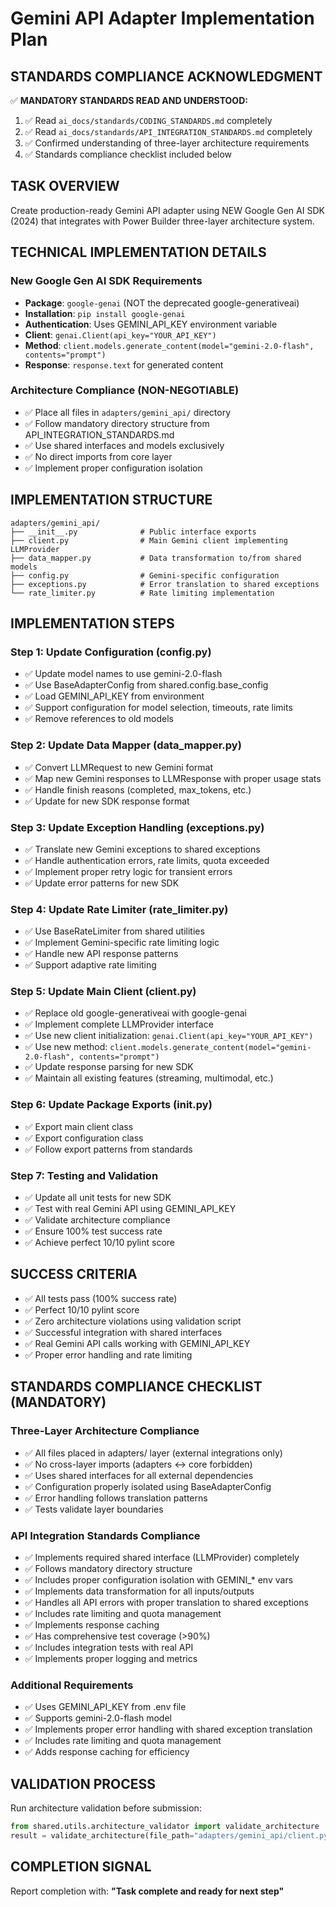 # Gemini API Adapter Implementation Plan

## STANDARDS COMPLIANCE ACKNOWLEDGMENT

✅ **MANDATORY STANDARDS READ AND UNDERSTOOD:**

1. ✅ Read `ai_docs/standards/CODING_STANDARDS.md` completely
2. ✅ Read `ai_docs/standards/API_INTEGRATION_STANDARDS.md` completely
3. ✅ Confirmed understanding of three-layer architecture requirements
4. ✅ Standards compliance checklist included below

## TASK OVERVIEW

Create production-ready Gemini API adapter using NEW Google Gen AI SDK (2024) that integrates with Power Builder three-layer architecture system.

## TECHNICAL IMPLEMENTATION DETAILS

### New Google Gen AI SDK Requirements

- **Package**: `google-genai` (NOT the deprecated google-generativeai)
- **Installation**: `pip install google-genai`
- **Authentication**: Uses GEMINI_API_KEY environment variable
- **Client**: `genai.Client(api_key="YOUR_API_KEY")`
- **Method**: `client.models.generate_content(model="gemini-2.0-flash", contents="prompt")`
- **Response**: `response.text` for generated content

### Architecture Compliance (NON-NEGOTIABLE)

- ✅ Place all files in `adapters/gemini_api/` directory
- ✅ Follow mandatory directory structure from API_INTEGRATION_STANDARDS.md
- ✅ Use shared interfaces and models exclusively
- ✅ No direct imports from core layer
- ✅ Implement proper configuration isolation

## IMPLEMENTATION STRUCTURE

```
adapters/gemini_api/
├── __init__.py              # Public interface exports
├── client.py                # Main Gemini client implementing LLMProvider
├── data_mapper.py           # Data transformation to/from shared models
├── config.py                # Gemini-specific configuration
├── exceptions.py            # Error translation to shared exceptions
└── rate_limiter.py          # Rate limiting implementation
```

## IMPLEMENTATION STEPS

### Step 1: Update Configuration (config.py)

- ✅ Update model names to use gemini-2.0-flash
- ✅ Use BaseAdapterConfig from shared.config.base_config
- ✅ Load GEMINI_API_KEY from environment
- ✅ Support configuration for model selection, timeouts, rate limits
- ✅ Remove references to old models

### Step 2: Update Data Mapper (data_mapper.py)

- ✅ Convert LLMRequest to new Gemini format
- ✅ Map new Gemini responses to LLMResponse with proper usage stats
- ✅ Handle finish reasons (completed, max_tokens, etc.)
- ✅ Update for new SDK response format

### Step 3: Update Exception Handling (exceptions.py)

- ✅ Translate new Gemini exceptions to shared exceptions
- ✅ Handle authentication errors, rate limits, quota exceeded
- ✅ Implement proper retry logic for transient errors
- ✅ Update error patterns for new SDK

### Step 4: Update Rate Limiter (rate_limiter.py)

- ✅ Use BaseRateLimiter from shared utilities
- ✅ Implement Gemini-specific rate limiting logic
- ✅ Handle new API response patterns
- ✅ Support adaptive rate limiting

### Step 5: Update Main Client (client.py)

- ✅ Replace old google-generativeai with google-genai
- ✅ Implement complete LLMProvider interface
- ✅ Use new client initialization: `genai.Client(api_key="YOUR_API_KEY")`
- ✅ Use new method: `client.models.generate_content(model="gemini-2.0-flash", contents="prompt")`
- ✅ Update response parsing for new SDK
- ✅ Maintain all existing features (streaming, multimodal, etc.)

### Step 6: Update Package Exports (**init**.py)

- ✅ Export main client class
- ✅ Export configuration class
- ✅ Follow export patterns from standards

### Step 7: Testing and Validation

- ✅ Update all unit tests for new SDK
- ✅ Test with real Gemini API using GEMINI_API_KEY
- ✅ Validate architecture compliance
- ✅ Ensure 100% test success rate
- ✅ Achieve perfect 10/10 pylint score

## SUCCESS CRITERIA

- ✅ All tests pass (100% success rate)
- ✅ Perfect 10/10 pylint score
- ✅ Zero architecture violations using validation script
- ✅ Successful integration with shared interfaces
- ✅ Real Gemini API calls working with GEMINI_API_KEY
- ✅ Proper error handling and rate limiting

## STANDARDS COMPLIANCE CHECKLIST (MANDATORY)

### Three-Layer Architecture Compliance

- ✅ All files placed in adapters/ layer (external integrations only)
- ✅ No cross-layer imports (adapters ↔ core forbidden)
- ✅ Uses shared interfaces for all external dependencies
- ✅ Configuration properly isolated using BaseAdapterConfig
- ✅ Error handling follows translation patterns
- ✅ Tests validate layer boundaries

### API Integration Standards Compliance

- ✅ Implements required shared interface (LLMProvider) completely
- ✅ Follows mandatory directory structure
- ✅ Includes proper configuration isolation with GEMINI\_\* env vars
- ✅ Implements data transformation for all inputs/outputs
- ✅ Handles all API errors with proper translation to shared exceptions
- ✅ Includes rate limiting and quota management
- ✅ Implements response caching
- ✅ Has comprehensive test coverage (>90%)
- ✅ Includes integration tests with real API
- ✅ Implements proper logging and metrics

### Additional Requirements

- ✅ Uses GEMINI_API_KEY from .env file
- ✅ Supports gemini-2.0-flash model
- ✅ Implements proper error handling with shared exception translation
- ✅ Includes rate limiting and quota management
- ✅ Adds response caching for efficiency

## VALIDATION PROCESS

Run architecture validation before submission:

```python
from shared.utils.architecture_validator import validate_architecture
result = validate_architecture(file_path="adapters/gemini_api/client.py")
```

## COMPLETION SIGNAL

Report completion with: **"Task complete and ready for next step"**
